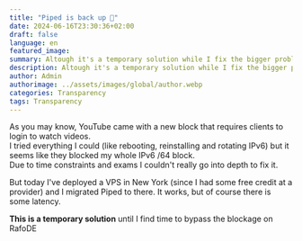 ```yaml
---
title: "Piped is back up 🥳"
date: 2024-06-16T23:30:36+02:00
draft: false
language: en
featured_image: 
summary: Altough it's a temporary solution while I fix the bigger problem
description: Altough it's a temporary solution while I fix the bigger problem
author: Admin
authorimage: ../assets/images/global/author.webp
categories: Transparency
tags: Transparency
---
```


As you may know, YouTube came with a new block that requires clients to login to watch videos. <br>
I tried everything I could (like rebooting, reinstalling and rotating IPv6) but it seems like they blocked my whole IPv6 /64 block. <br>
Due to time constraints and exams I couldn't really go into depth to fix it. 

But today I've deployed a VPS in New York (since I had some free credit at a provider) and I migrated Piped to there. It works, but of course there is some latency.

**This is a temporary solution** until I find time to bypass the blockage on RafoDE